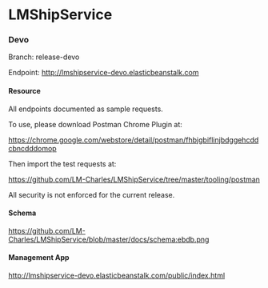 # LMShipService

### Devo 

Branch: release-devo

Endpoint:  http://lmshipservice-devo.elasticbeanstalk.com

#### Resource

All endpoints documented as sample requests.

To use, please download Postman Chrome Plugin at:

https://chrome.google.com/webstore/detail/postman/fhbjgbiflinjbdggehcddcbncdddomop

Then import the test requests at:

https://github.com/LM-Charles/LMShipService/tree/master/tooling/postman

All security is not enforced for the current release.

#### Schema

https://github.com/LM-Charles/LMShipService/blob/master/docs/schema:ebdb.png

#### Management App

http://lmshipservice-devo.elasticbeanstalk.com/public/index.html

